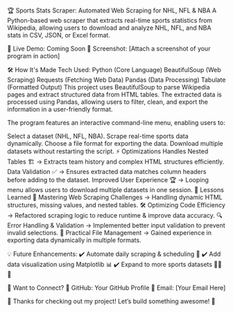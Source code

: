 🏆 Sports Stats Scraper: Automated Web Scraping for NHL, NFL & NBA
A Python-based web scraper that extracts real-time sports statistics from Wikipedia, allowing users to download and analyze NHL, NFL, and NBA stats in CSV, JSON, or Excel format.

📌 Live Demo: Coming Soon
📸 Screenshot: [Attach a screenshot of your program in action]

🛠 How It's Made
Tech Used:
Python (Core Language)
BeautifulSoup (Web Scraping)
Requests (Fetching Web Data)
Pandas (Data Processing)
Tabulate (Formatted Output)
This project uses BeautifulSoup to parse Wikipedia pages and extract structured data from HTML tables. The extracted data is processed using Pandas, allowing users to filter, clean, and export the information in a user-friendly format.

The program features an interactive command-line menu, enabling users to:

Select a dataset (NHL, NFL, NBA).
Scrape real-time sports data dynamically.
Choose a file format for exporting the data.
Download multiple datasets without restarting the script.
⚡ Optimizations
Handles Nested Tables 🏗️ → Extracts team history and complex HTML structures efficiently.
Data Validation ✅ → Ensures extracted data matches column headers before adding to the dataset.
Improved User Experience 🏆 → Looping menu allows users to download multiple datasets in one session.
🎯 Lessons Learned
🚀 Mastering Web Scraping Challenges → Handling dynamic HTML structures, missing values, and nested tables.
🛠 Optimizing Code Efficiency → Refactored scraping logic to reduce runtime & improve data accuracy.
🔍 Error Handling & Validation → Implemented better input validation to prevent invalid selections.
📂 Practical File Management → Gained experience in exporting data dynamically in multiple formats.

💡 Future Enhancements:
✔️ Automate daily scraping & scheduling 📅
✔️ Add data visualization using Matplotlib 📊
✔️ Expand to more sports datasets 🏀🏈🏒

📩 Want to Connect?
🔗 GitHub: Your GitHub Profile
📧 Email: [Your Email Here]

🎉 Thanks for checking out my project! Let’s build something awesome! 🚀
